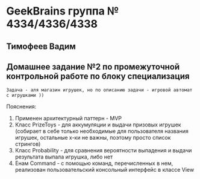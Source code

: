 # GeekBrains группа № 4334/4336/4338 
## Тимофеев Вадим

## Домашнее задание №2 по промежуточной контрольной работе по блоку специализация

`Задача - аля магазин игрушек, но по описанию задачи - игровой автомат с игрушками ))`  

Пояснения:
1. Применен архитектурный паттерн - MVP
2. Класс PrizeToys - для аккумуляции и выдачи призовых игрушек (собирает в себе только необходимые для пользователя 
названия игрушек, остальные х-ки не важны, поэтому просто список стрингов)
3. Класс Probability - для сравнения вероятности выпадения и выдачи результата выпала игрушка, либо нет 
4. Енам Command - с помощью команд, перечисленных в нем, реализован пользовательский консольный интерфейс в классе View





